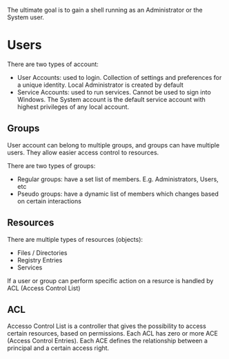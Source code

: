 The ultimate goal is to gain a shell running as an Administrator or the System user.

# Users
There are two types of account:
* User Accounts: used to login. Collection of settings and preferences for a unique identity. Local Administrator is created by default
* Service Accounts: used to run services. Cannot be used to sign into Windows. The System account is the default service account with highest privileges of any local account.
  

## Groups
User account can belong to multiple groups, and groups can have multiple users. They allow easier access control to resources.

There are two types of groups:
* Regular groups: have a set list of members. E.g. Administrators, Users, etc
* Pseudo groups: have a dynamic list of members which changes based on certain interactions

## Resources
There are multiple types of resources (objects):
* Files / Directories
* Registry Entries
* Services

If a user or group can perform specific action on a resurce is handled by ACL (Access Control List)

## ACL
Accesso Control List is a controller that gives the possibility to access certain resources, based on permissions. Each ACL has zero or more ACE (Access Control Entries).
Each ACE defines the relationship between a principal and a certain access right.